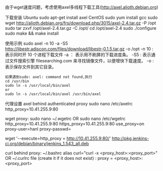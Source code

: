 由于wget速度问题，考虑使用axel多线程下载工具(http://axel.alioth.debian.org)

下载安装
Ubuntu
	sudo apt-get install axel
CentOS
	sudo yum install gcc
	sudo wget http://alioth.debian.org/frs/download.php/3015/axel-2.4.tar.gz -P /opt
	sudo tar zxvf /opt/axel-2.4.tar.gz -C /opt/
	cd /opt/axel-2.4
	sudo ./configure
	sudo make && make install

使用示例
sudo axel -n 10 -a -S5 http://libestr.adiscon.com/files/download/libestr-0.1.5.tar.gz -o /opt
	-n 10 : 表示同时开 10 个进程下载文件
	-a ： 表示用不刷屏的下载进度条。
	-S5 : 表示通过文件搜索引擎 filesearching.com 来寻找镜像文件，以便增快下载速度。
	-o : 表示保存文件到其它目录。

	如果遇到sudo: axel: command not found,执行
	cd /usr/bin
	sudo ln -s /usr/local/bin/axel
	or
	sudo ln -s /usr/local/bin/axel /usr/bin/axel
	
代理设置
axel behind authenticated proxy
	sudo nano /etc/axelrc
	http_proxy=10.41.255.9:80

wget proxy:
	sudo nano ~/.wgetrc
	OR
	sudo nano /etc/wgetrc
	http_proxy=10.41.255.9:80
	https_proxy=10.41.255.9:80
	use_proxy=on
	proxy-user=hanl
	proxy-passwd=
	
wget '--execute=http_proxy = http://10.41.255.9:80/' http://pkg.jenkins-ci.org/debian/binary/jenkins_1.543_all.deb

curl behind proxy:
	~/.bashrc
	alias curl="curl -x <proxy_host>:<proxy_port>"
	OR
	~/.curlrc file (create it if it does not exist) :
	proxy = <proxy_host>:<proxy_port>